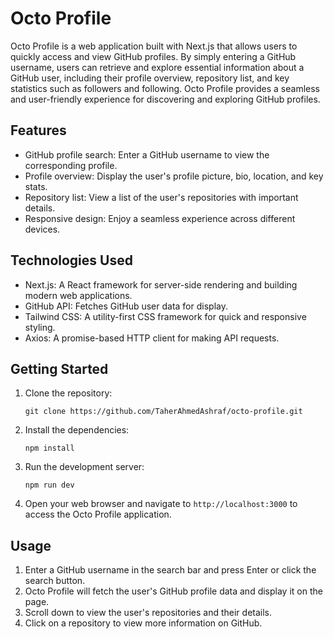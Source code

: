 
# Octo Profile

Octo Profile is a web application built with Next.js that allows users to quickly access and view GitHub profiles. By simply entering a GitHub username, users can retrieve and explore essential information about a GitHub user, including their profile overview, repository list, and key statistics such as followers and following. Octo Profile provides a seamless and user-friendly experience for discovering and exploring GitHub profiles.

## Features

- GitHub profile search: Enter a GitHub username to view the corresponding profile.
- Profile overview: Display the user's profile picture, bio, location, and key stats.
- Repository list: View a list of the user's repositories with important details.
- Responsive design: Enjoy a seamless experience across different devices.

## Technologies Used

- Next.js: A React framework for server-side rendering and building modern web applications.
- GitHub API: Fetches GitHub user data for display.
- Tailwind CSS: A utility-first CSS framework for quick and responsive styling.
- Axios: A promise-based HTTP client for making API requests.

## Getting Started

1. Clone the repository:

   ```
   git clone https://github.com/TaherAhmedAshraf/octo-profile.git
   ```

2. Install the dependencies:

   ```
   npm install
   ```

3. Run the development server:

   ```
   npm run dev
   ```

4. Open your web browser and navigate to `http://localhost:3000` to access the Octo Profile application.

## Usage

1. Enter a GitHub username in the search bar and press Enter or click the search button.
2. Octo Profile will fetch the user's GitHub profile data and display it on the page.
3. Scroll down to view the user's repositories and their details.
4. Click on a repository to view more information on GitHub.
